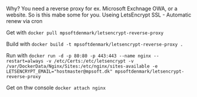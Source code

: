 Why?
You need a reverse proxy for ex. Microsoft Exchnage OWA, 
 or a website.  So is this mabe some for you.
 Useing LetsEncrypt SSL - Automatic renew via cron

Get with
`docker pull mpsoftdenmark/letsencrypt-reverse-proxy`

Build with
`docker build -t mpsoftdenmark/letsencrypt-reverse-proxy .`

Run with
`docker run -d -p 80:80 -p 443:443 --name nginx --restart=always -v /etc/Certs:/etc/letsencrypt -v /var/DockerData/Nginx/Sites:/etc/nginx/sites-available -e LETSENCRYPT_EMAIL="hostmaster@mpsoft.dk" mpsoftdenmark/letsencrypt-reverse-proxy`

Get on thw console
`docker attach nginx`